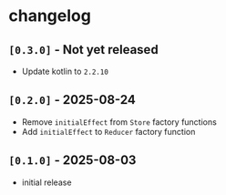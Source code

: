 # changelog

## `[0.3.0]` - Not yet released

- Update kotlin to `2.2.10`

## `[0.2.0]` - 2025-08-24

- Remove `initialEffect` from `Store` factory functions
- Add `initialEffect` to `Reducer` factory function

## `[0.1.0]` - 2025-08-03

- initial release
